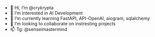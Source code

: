 - 👋 Hi, I’m @crykrypta
- 👀 I’m interested in AI Development 
- 🌱 I’m currently learning FastAPI, API-OpenAI, aiogram, sqlalchemy
- 💞️ I’m looking to collaborate on instresting projects 
- 📫 Tg: @senseimastermind

